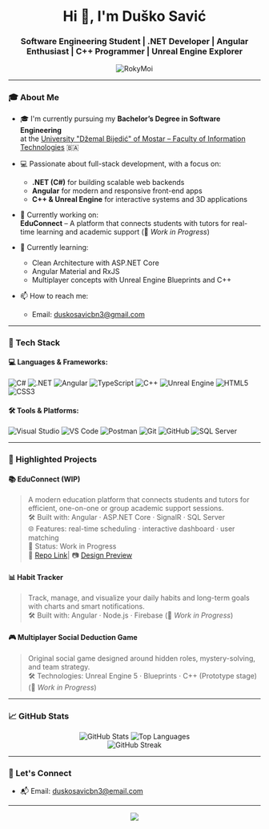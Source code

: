 <h1 align="center">Hi 👋, I'm Duško Savić</h1>
<h3 align="center">Software Engineering Student | .NET Developer | Angular Enthusiast | C++ Programmer | Unreal Engine Explorer</h3>

<p align="center">
  <img src="https://komarev.com/ghpvc/?username=RokyMoi&label=Profile%20views&color=0e75b6&style=flat" alt="RokyMoi" />
</p>

---

### 🎓 About Me

- 🎓 I'm currently pursuing my **Bachelor’s Degree in Software Engineering**  
  at the [University "Džemal Bijedić" of Mostar – Faculty of Information Technologies](https://fit.unmo.ba/) 🇧🇦

- 💻 Passionate about full-stack development, with a focus on:
  - **.NET (C#)** for building scalable web backends  
  - **Angular** for modern and responsive front-end apps  
  - **C++ & Unreal Engine** for interactive systems and 3D applications

- 🔭 Currently working on:  
  **EduConnect** – A platform that connects students with tutors for real-time learning and academic support (📌 _Work in Progress_)

- 🌱 Currently learning:
  - Clean Architecture with ASP.NET Core  
  - Angular Material and RxJS  
  - Multiplayer concepts with Unreal Engine Blueprints and C++  

- 📫 How to reach me:
  - Email: duskosavicbn3@gmail.com


---

### 🧰 Tech Stack

#### 💻 Languages & Frameworks:
![C#](https://img.shields.io/badge/C%23-239120?style=for-the-badge&logo=c-sharp&logoColor=white)
![.NET](https://img.shields.io/badge/.NET-512BD4?style=for-the-badge&logo=dotnet&logoColor=white)
![Angular](https://img.shields.io/badge/Angular-DD0031?style=for-the-badge&logo=angular&logoColor=white)
![TypeScript](https://img.shields.io/badge/TypeScript-3178C6?style=for-the-badge&logo=typescript&logoColor=white)
![C++](https://img.shields.io/badge/C++-00599C?style=for-the-badge&logo=c%2B%2B&logoColor=white)
![Unreal Engine](https://img.shields.io/badge/Unreal%20Engine-0E1128?style=for-the-badge&logo=unreal-engine&logoColor=white)
![HTML5](https://img.shields.io/badge/HTML5-E34F26?style=for-the-badge&logo=html5&logoColor=white)
![CSS3](https://img.shields.io/badge/CSS3-1572B6?style=for-the-badge&logo=css3&logoColor=white)

#### 🛠️ Tools & Platforms:
![Visual Studio](https://img.shields.io/badge/Visual%20Studio-5C2D91?style=for-the-badge&logo=visual-studio&logoColor=white)
![VS Code](https://img.shields.io/badge/VS%20Code-007ACC?style=for-the-badge&logo=visual-studio-code&logoColor=white)
![Postman](https://img.shields.io/badge/Postman-FF6C37?style=for-the-badge&logo=postman&logoColor=white)
![Git](https://img.shields.io/badge/Git-F05032?style=for-the-badge&logo=git&logoColor=white)
![GitHub](https://img.shields.io/badge/GitHub-181717?style=for-the-badge&logo=github&logoColor=white)
![SQL Server](https://img.shields.io/badge/SQL%20Server-CC2927?style=for-the-badge&logo=microsoft-sql-server&logoColor=white)

---

### 📌 Highlighted Projects

#### 📚 EduConnect (WIP)
> A modern education platform that connects students and tutors for efficient, one-on-one or group academic support sessions.  
> 🛠 Built with: Angular · ASP.NET Core · SignalR · SQL Server  
> 🌐 Features: real-time scheduling · interactive dashboard · user matching  
> 🚧 Status: Work in Progress  
> 🔗 [Repo Link](https://github.com/RokyMoi/EducConnect)| 📷 [Design Preview](#)

#### 📊 Habit Tracker
> Track, manage, and visualize your daily habits and long-term goals with charts and smart notifications.  
> 🛠 Built with: Angular · Node.js · Firebase
>  (📌 _Work in Progress_)


#### 🎮 Multiplayer Social Deduction Game
> Original social game designed around hidden roles, mystery-solving, and team strategy.  
> 🛠 Technologies: Unreal Engine 5 · Blueprints · C++ (Prototype stage)  
 (📌 _Work in Progress_)

---

### 📈 GitHub Stats

<p align="center">
  <img src="https://github-readme-stats.vercel.app/api?username=RokyMoi&show_icons=true&theme=radical" alt="GitHub Stats" />
  <img src="https://github-readme-stats.vercel.app/api/top-langs/?username=RokyMoi&layout=compact&theme=radical" alt="Top Languages" />
  <br />
  <img src="https://github-readme-streak-stats.herokuapp.com/?user=RokyMoi&theme=radical" alt="GitHub Streak" />
</p>

---

### 🤝 Let's Connect

- 📬 Email: duskosavicbn3@email.com

---

<p align="center">
  <img src="https://capsule-render.vercel.app/api?type=waving&color=gradient&height=100&section=footer"/>
</p>

